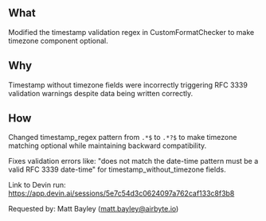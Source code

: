 ## What
Modified the timestamp validation regex in CustomFormatChecker to make timezone component optional.

## Why  
Timestamp without timezone fields were incorrectly triggering RFC 3339 validation warnings despite data being written correctly.

## How
Changed timestamp_regex pattern from `.*$` to `.*?$` to make timezone matching optional while maintaining backward compatibility.

Fixes validation errors like: "does not match the date-time pattern must be a valid RFC 3339 date-time" for timestamp_without_timezone fields.

Link to Devin run: https://app.devin.ai/sessions/5e7c54d3c0624097a762caf133c8f3b8

Requested by: Matt Bayley (matt.bayley@airbyte.io)
